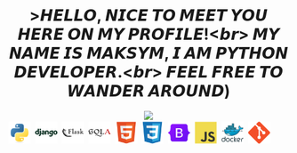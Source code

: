 <h1 align="center">>𝙃𝙀𝙇𝙇𝙊, 𝙉𝙄𝘾𝙀 𝙏𝙊 𝙈𝙀𝙀𝙏 𝙔𝙊𝙐 𝙃𝙀𝙍𝙀 𝙊𝙉 𝙈𝙔 𝙋𝙍𝙊𝙁𝙄𝙇𝙀!<𝙗𝙧>  𝙈𝙔 𝙉𝘼𝙈𝙀 𝙄𝙎 𝙈𝘼𝙆𝙎𝙔𝙈, 𝙄 𝘼𝙈 𝙋𝙔𝙏𝙃𝙊𝙉 𝘿𝙀𝙑𝙀𝙇𝙊𝙋𝙀𝙍.<𝙗𝙧>  𝙁𝙀𝙀𝙇 𝙁𝙍𝙀𝙀 𝙏𝙊 𝙒𝘼𝙉𝘿𝙀𝙍 𝘼𝙍𝙊𝙐𝙉𝘿)</h1>

<div id="header" align="center">
  <img src="https://media.giphy.com/media/MXoEoAUeBXapi/giphy.gif" width="500"/>
</div>


<div id="icons" background-color='white'>
  <img src="https://github.com/devicons/devicon/blob/master/icons/python/python-original.svg" title="Python" alt="Python" width="40" height="40"/>&nbsp;
  <img src="https://github.com/devicons/devicon/blob/master/icons/django/django-plain-wordmark.svg" title="Django" alt="Django" width="40" height="40"/>&nbsp;
  <img src="https://github.com/devicons/devicon/blob/master/icons/flask/flask-original-wordmark.svg" title="Flask" alt="Flask" width="40" height="40"/>&nbsp;
  <img src="https://github.com/devicons/devicon/blob/master/icons/sqlalchemy/sqlalchemy-original.svg" title="SQLAlchemy" alt="SQLAlchemy" width="40" height="40"/>&nbsp;
  <img src="https://github.com/devicons/devicon/blob/master/icons/html5/html5-original.svg" title="HTML" alt="HTML" width="40" height="40"/>&nbsp;
  <img src="https://github.com/devicons/devicon/blob/master/icons/css3/css3-original.svg" title="CSS" alt="CSS" width="40" height="40"/>&nbsp;
  <img src="https://github.com/devicons/devicon/blob/master/icons/bootstrap/bootstrap-original.svg" title="Bootstrap" alt="Bootstrap" width="40" height="40"/>&nbsp;
  <img src="https://github.com/devicons/devicon/blob/master/icons/javascript/javascript-original.svg" title="JavaScript" alt="JavaScript" width="40" height="40"/>&nbsp;
  <img src="https://github.com/devicons/devicon/blob/master/icons/docker/docker-original-wordmark.svg" title="Docker" alt="Docker" width="40" height="40"/>&nbsp;
  <img src="https://github.com/devicons/devicon/blob/master/icons/git/git-original.svg" title="Git" alt="Git" width="40" height="40"/>&nbsp;
</div>

